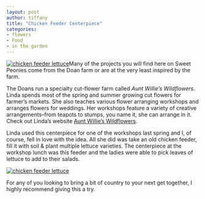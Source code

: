 ```yaml
---
layout: post
author: tiffany
title: "Chicken Feeder Centerpiece"
categories: 
- flowers
- Food
- in the garden
---
```


[![chicken feeder lettuce](jekyll_uploads/2011/02/chickenfeederlettuce-325x456.jpg "chickenfeederlettuce")](http://www.sweetpeonies.com/2011/02/chicken-feeder-centerpiece/chickenfeederlettuce/)Many of the projects you will find here on Sweet Peonies come from the Doan farm or are at the very least inspired by the farm.

The Doans run a specialty cut-flower farm called _Aunt Willie’s Wildflowers_. Linda spends most of the spring and summer growing cut flowers for farmer’s markets. She also teaches various flower arranging workshops and arranges flowers for weddings. Her workshops feature a variety of creative arrangements–from teapots to stumps, you name it, she can arrange in it. Check out Linda’s website [Aunt Willie’s Wildflowers](http://auntwillieswildflowers.com/).

Linda used this centerpiece for one of the workshops last spring and I, of course, fell in love with the idea. All she did was take an old chicken feeder, fill it with soil & plant multiple lettuce varieties. The centerpiece at the workshop lunch was this feeder and the ladies were able to pick leaves of lettuce to add to their salads.

[![chicken feeder lettuce](jekyll_uploads/2011/02/chickenfeederlettuce-2-575x431.jpg "chickenfeederlettuce (2)")](http://www.sweetpeonies.com/2011/02/chicken-feeder-centerpiece/chickenfeederlettuce-2/)

For any of you looking to bring a bit of country to your next get together, I highly recommend giving this a try.